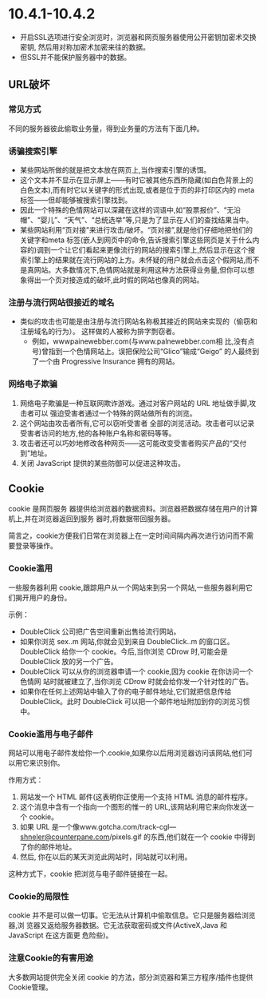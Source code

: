 # 10.4.1-10.4.2
- 开启SSL选项进行安全浏览时，浏览器和网页服务器使用公开密钥加密术交换密钥, 然后用对称加密术加密来往的数据。
- 但SSL并不能保护服务器中的数据。

## URL破坏
### 常见方式
不同的服务器彼此偷取业务量，得到业务量的方法有下面几种。
### 诱骗搜索引擎
  - 某些网站所做的就是把文本放在网页上,当作搜索引擎的诱饵。
  - 这个文本并不显示在显示屏上——有时它被其他东西所隐藏(如白色背景上的 白色文本),而有时它以关键字的形式出现,或者是位于页的非打印区内的 meta 标签——但却能够被搜索引擎找到。
  - 因此一个特殊的色情网站可以深藏在这样的词语中,如“股票报价”、“无沿帽”、“婴儿”、“天气”、“总统选举”等,只是为了显示在人们的查找结果当中。
  - 某些网站利用“页对接”来进行攻击/破坏。“页对接”,就是他们仔细地把他们的关键字和meta 标签(嵌人到网页中的命令,告诉搜索引擎这些网页是关于什么内容的)调到一个让它们看起来更像流行的网站的搜索引擎上,然后显示在这个搜索引擎上的结果就在流行网站的上方。未怀疑的用户就会点击这个假网站,而不是真网站。大多数情况下,色情网站就是利用这种方法获得业务量,但你可以想象得出一个页对接造成的破坏,此时假的网站也像真的网站。
  
###  注册与流行网站很接近的域名
- 类似的攻击也可能是由注册与流行网站名称极其接近的网站来实现的（偷窃和注册域名的行为）。 这样做的人被称为排字剽窃者。
   - 例如，wwwpainewebber.com(与www.palnewebber.com相 比,没有点号)曾指到一个色情网站上。误把保险公司“Glico”输成“Geigo” 的人最终到 了一个由 Progressive Insurance 拥有的网站。
   
### 网络电子欺骗
1. 网络电子欺骗是一种互联网欺诈游戏。通过对客户网站的 URL 地址做手脚,攻击者可以 强迫受害者通过一个特殊的网站做所有的浏览。
2. 这个网站由攻击者所有,它可以窃听受害者 全部的浏览活动。攻击者可以记录受害者访问的地方,他的各种账户名称和密码等等。
3. 攻击者还可以巧妙地修改各种网页——这可能改变受害者购买产品的“交付到”地址。
4. 关闭 JavaScript 提供的某些防御可以促进这种攻击。

## Cookie
cookie 是网页服务 器提供给浏览器的数据资料。浏览器把数据存储在用户的计算机上,并在浏览器返回到服务 器时,将数据带回服务器。

简言之，cookie方便我们日常在浏览器上在一定时间间隔内再次进行访问而不需要登录等操作。
### Cookie滥用
一些服务器利用 cookie,跟踪用户从一个网站来到另一个网站,一些服务器利用它们揭开用户的身份。

示例：

- DoubleClick 公司把广告空间重新出售给流行网站。
- 如果你浏览 sex..m 网站,你就会见到来自 DoubleClick..m 的窗口区。 DoubleClick 给你一个 cookie。今后,当你浏览 CDrow 时,可能会是 DoubleClick 放的另一个广告。
- DoubleClick 可以从你的浏览器申请一个 cookie,因为 cookie 在你访问一个色情网 站时就被建立了,当你浏览 CDrow 时就会给你发一个针对性的广告。
- 如果你在任何上述网站中输入了你的电子邮件地址,它们就把信息传给 DoubleClick。此时 DoubleClick 可以把一个邮件地址附加到你的浏览习惯中。

### Cookie滥用与电子邮件
网站可以用电子邮件发给你一个.cookie,如果你以后用浏览器访问该网站,他们可以用它来识别你。

作用方式：

1. 网站发一个 HTML 邮件(这表明你正使用一个支持 HTML 消息的邮件程序。
2. 这个消息中含有一个指向一个图形的惟一的 URL,该网站利用它来向你发送一个 cookie。
3. 如果 URL 是一个像www.gotcha.com/track-cgl—shneler@counterpane.com/pixels.gif 的东西,他们就在一个 cookie 中得到了你的邮件地址。
4. 然后, 你在以后的某天浏览此网站时，同站就可以利用。

这种方式下，cookie 把浏览与电子邮件链接在一起。

### Cookie的局限性
cookie 并不是可以做一切事。它无法从计算机中偷取信息。它只是服务器给浏览器,浏 览器又返给服务器数据。它无法获取密码或文件(ActiveX,Java 和 JavaScript 在这方面更 危险些)。

### 注意Cookie的有害用途
大多数网站提供完全关闭 cookie 的方法，部分浏览器和第三方程序/插件也提供Cookie管理。